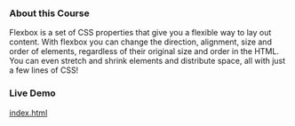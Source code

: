### About this Course

Flexbox is a set of CSS properties that give you a flexible way to lay out content. With flexbox you can change the direction, alignment, size and order of elements, regardless of their original size and order in the HTML. You can even stretch and shrink elements and distribute space, all with just a few lines of CSS!

### Live Demo

[index.html](https://adamelliotfields.github.io/treehouse/css/css-flexbox-layout/index.html)
